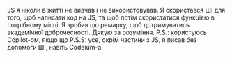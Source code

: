 JS я ніколи в житті не вивчав і не використовував. Я скористався ШІ для того, щоб написати код на JS, та щоб потім скористатися функцією в потрібному місці.
Я зробив цю ремарку, щоб дотримуватись академічної доброчесності.
Дякую за розуміння.
P.S.: користуюсь Copilot-ом, якщо що
P.S.S: усе, окрім частини з JS, я писав без допомоги ШІ, навіть Codeium-а
